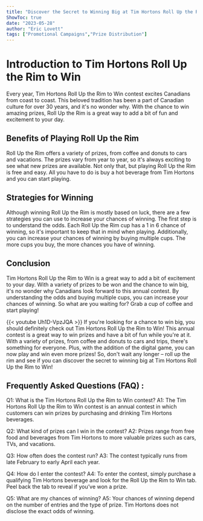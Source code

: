 ```yaml
---
title: "Discover the Secret to Winning Big at Tim Hortons Roll Up the Rim to Win!"
ShowToc: true 
date: "2023-05-28"
author: "Eric Lovett" 
tags: ["Promotional Campaigns","Prize Distribution"]
---
```

# Introduction to Tim Hortons Roll Up the Rim to Win

Every year, Tim Hortons Roll Up the Rim to Win contest excites Canadians from coast to coast. This beloved tradition has been a part of Canadian culture for over 30 years, and it's no wonder why. With the chance to win amazing prizes, Roll Up the Rim is a great way to add a bit of fun and excitement to your day.

## Benefits of Playing Roll Up the Rim

Roll Up the Rim offers a variety of prizes, from coffee and donuts to cars and vacations. The prizes vary from year to year, so it's always exciting to see what new prizes are available. Not only that, but playing Roll Up the Rim is free and easy. All you have to do is buy a hot beverage from Tim Hortons and you can start playing. 

## Strategies for Winning

Although winning Roll Up the Rim is mostly based on luck, there are a few strategies you can use to increase your chances of winning. The first step is to understand the odds. Each Roll Up the Rim cup has a 1 in 6 chance of winning, so it's important to keep that in mind when playing. Additionally, you can increase your chances of winning by buying multiple cups. The more cups you buy, the more chances you have of winning.

## Conclusion

Tim Hortons Roll Up the Rim to Win is a great way to add a bit of excitement to your day. With a variety of prizes to be won and the chance to win big, it's no wonder why Canadians look forward to this annual contest. By understanding the odds and buying multiple cups, you can increase your chances of winning. So what are you waiting for? Grab a cup of coffee and start playing!

{{< youtube Uh1D-VpzJQA >}} 
If you're looking for a chance to win big, you should definitely check out Tim Hortons Roll Up the Rim to Win! This annual contest is a great way to win prizes and have a bit of fun while you're at it. With a variety of prizes, from coffee and donuts to cars and trips, there's something for everyone. Plus, with the addition of the digital game, you can now play and win even more prizes! So, don't wait any longer – roll up the rim and see if you can discover the secret to winning big at Tim Hortons Roll Up the Rim to Win!

## Frequently Asked Questions (FAQ) :
Q1: What is the Tim Hortons Roll Up the Rim to Win contest? 
A1: The Tim Hortons Roll Up the Rim to Win contest is an annual contest in which customers can win prizes by purchasing and drinking Tim Hortons beverages.

Q2: What kind of prizes can I win in the contest? 
A2: Prizes range from free food and beverages from Tim Hortons to more valuable prizes such as cars, TVs, and vacations.

Q3: How often does the contest run? 
A3: The contest typically runs from late February to early April each year.

Q4: How do I enter the contest? 
A4: To enter the contest, simply purchase a qualifying Tim Hortons beverage and look for the Roll Up the Rim to Win tab. Peel back the tab to reveal if you’ve won a prize.

Q5: What are my chances of winning? 
A5: Your chances of winning depend on the number of entries and the type of prize. Tim Hortons does not disclose the exact odds of winning.



